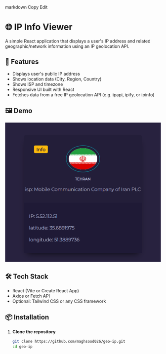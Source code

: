 markdown
Copy
Edit
# 🌐 IP Info Viewer

A simple React application that displays a user's IP address and related geographic/network information using an IP geolocation API.

## 🚀 Features

- Displays user's public IP address
- Shows location data (City, Region, Country)
- Shows ISP and timezone
- Responsive UI built with React
- Fetches data from a free IP geolocation API (e.g. ipapi, ipify, or ipinfo)

## 🖼️ Demo

![screenshot](./public/Capture.PNG)

## 🛠️ Tech Stack

- React (Vite or Create React App)
- Axios or Fetch API
- Optional: Tailwind CSS or any CSS framework

## 📦 Installation

1. **Clone the repository**
   ```bash
   git clone https://github.com/maghsood026/geo-ip.git
   cd geo-ip